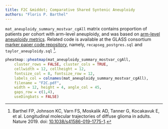 ```yaml
---
title: F2C &middot; Comparative Shared Syntenic Aneuploidy
authors: "Floris P. Barthel"
---
```


`mat_aneuploidy_summary_mostvar_cgAll` matrix contains proportion of patients per cohort with arm-level aneuploidy, and was based on [arm-level aneuploidy metrics](/methods/S11_aneuploidy/). Related code is available at the GLASS consortium [marker paper code repository](https://github.com/TheJacksonLaboratory/GLASS/tree/master/sql/cnv), namely, `recapseg_postgres.sql` and `taylor_aneuploidy.sql` [^1].

```r
pheatmap::pheatmap(mat_aneuploidy_summary_mostvar_cgAll,
    cluster_rows = FALSE, cluster_cols = TRUE,
    cellwidth = 12, cellheight = 12,
    fontsize_col = 8, fontsize_row = 12,
    labels_col = colnames(mat_aneuploidy_summary_mostvar_cgAll),
    filename = "F2C.pdf",
    width = 12, height = 4, angle_col = 45,
    gaps_row = c(1,4),
    useDingbats = FALSE)
```

[^1]: Barthel FP, Johnson KC, Varn FS, Moskalik AD, Tanner G, Kocakavuk E, et al. Longitudinal molecular trajectories of diffuse glioma in adults. Nature 2019. doi: [10.1038/s41586-019-1775-1](https://doi.org/10.1038/s41586-019-1775-1).
